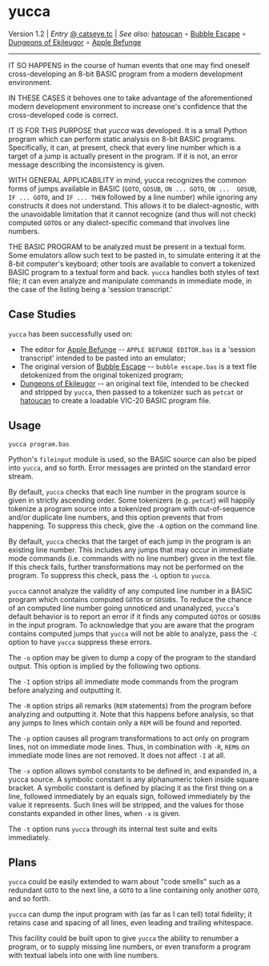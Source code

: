 yucca
=====

Version 1.2 | _Entry_ [@ catseye.tc](https://catseye.tc/node/yucca)
| _See also:_ [hatoucan](https://github.com/catseye/hatoucan#readme)
∘ [Bubble Escape](https://github.com/catseye/Bubble-Escape#readme)
∘ [Dungeons of Ekileugor](https://github.com/catseye/Dungeons-of-Ekileugor#readme)
∘ [Apple Befunge](https://github.com/catseye/Apple-Befunge#readme)

- - - -

IT SO HAPPENS in the course of human events that one may find oneself 
cross-developing an 8-bit BASIC program from a modern development 
environment.

IN THESE CASES it behoves one to take advantage of the aforementioned 
modern development environment to increase one's confidence that the 
cross-developed code is correct.

IT IS FOR THIS PURPOSE that _yucca_ was developed.  It is a small Python 
program which can perform static analysis on 8-bit BASIC programs.
Specifically, it can, at present, check that every line number which is 
a target of a jump is actually present in the program.  If it is not, an 
error message describing the inconsistency is given.

WITH GENERAL APPLICABILITY in mind, yucca recognizes the common forms of 
jumps available in BASIC (`GOTO`, `GOSUB`, `ON ... GOTO`, `ON ... 
GOSUB`, `IF ... GOTO`, and `IF ... THEN` followed by a line number)
while ignoring any constructs it does not understand.  This allows it to
be dialect-agnostic, with the unavoidable limitation that it cannot 
recognize (and thus will not check) computed `GOTO`s or any 
dialect-specific command that involves line numbers.

THE BASIC PROGRAM to be analyzed must be present in a textual form.
Some emulators allow such text to be pasted in, to simulate entering it 
at the 8-bit computer's keyboard; other tools are available to convert a 
tokenized BASIC program to a textual form and back.  `yucca` handles
both styles of text file; it can even analyze and manipulate commands in
immediate mode, in the case of the listing being a 'session transcript.'

Case Studies
------------

`yucca` has been successfully used on:

* The editor for [Apple Befunge][] -- `APPLE BEFUNGE EDITOR.bas` is a
  'session transcript' intended to be pasted into an emulator;
* The original version of [Bubble Escape][] -- `bubble escape.bas` is a
  text file detokenized from the original tokenized program;
* [Dungeons of Ekileugor][] -- an original text file, intended to be
  checked and stripped by `yucca`, then passed to a tokenizer such as
  `petcat` or [hatoucan][] to create a loadable VIC-20 BASIC program file.

[Apple Befunge]: http://catseye.tc/node/Apple_Befunge
[Bubble Escape]: http://catseye.tc/node/Bubble_Escape
[Dungeons of Ekileugor]: http://catseye.tc/node/Dungeons_of_Ekileugor
[hatoucan]: http://catseye.tc/node/hatoucan

Usage
-----

    yucca program.bas

Python's `fileinput` module is used, so the BASIC source can also be piped
into `yucca`, and so forth.  Error messages are printed on the standard error
stream.

By default, `yucca` checks that each line number in the program source is
given in strictly ascending order.  Some tokenizers (e.g. `petcat`) will
happily tokenize a program source into a tokenized program with
out-of-sequence and/or duplicate line numbers, and this option prevents
that from happening.  To suppress this check, give the `-A` option on the
command line.

By default, `yucca` checks that the target of each jump in the program is an
existing line number.  This includes any jumps that may occur in immediate
mode commands (i.e. commands with no line number) given in the text
file.  If this check fails, further transformations may not be performed on
the program.  To suppress this check, pass the `-L` option to `yucca`.

`yucca` cannot analyze the validity of any computed line number in a BASIC
program which contains computed `GOTO`s or `GOSUB`s.  To reduce the chance
of an computed line number going unnoticed and unanalyzed, `yucca`'s
default behavior is to report an error if it finds any computed `GOTO`s
or `GOSUB`s in the input program.  To acknowledge that you are aware that
the program contains computed jumps that `yucca` will not be able to
analyze, pass the `-C` option to have `yucca` suppress these errors.

The `-o` option may be given to dump a copy of the program to the standard
output.  This option is implied by the following two options.

The `-I` option strips all immediate mode commands from the program before
analyzing and outputting it.

The `-R` option strips all remarks (`REM` statements) from the program
before analyzing and outputting it.  Note that this happens before
analysis, so that any jumps to lines which contain only a `REM` will be
found and reported.

The `-p` option causes all program transformations to act only on program
lines, not on immediate mode lines.  Thus, in combination with `-R`, `REM`s
on immediate mode lines are not removed.  It does not affect `-I` at all.

The `-x` option allows symbol constants to be defined in, and expanded in,
a yucca source.  A symbolic constant is any alphanumeric token inside
square bracket.  A symbolic constant is defined by placing it as the first
thing on a line, followed immediately by an equals sign, followed immediately
by the value it represents.  Such lines will be stripped, and the values for
those constants expanded in other lines, when `-x` is given.

The `-t` option runs `yucca` through its internal test suite and exits
immediately.

Plans
-----

`yucca` could be easily extended to warn about "code smells" such as a 
redundant `GOTO` to the next line, a `GOTO` to a line containing only
another `GOTO`, and so forth.

`yucca` can dump the input program with (as far as I can tell) total
fidelity; it retains case and spacing of all lines, even leading and
trailing whitespace.

This facility could be built upon to give `yucca` the ability to
renumber a program, or to supply missing line numbers, or even transform
a program with textual labels into one with line numbers.
